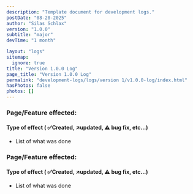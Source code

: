 ```yaml
---
description: "Template document for development logs."
postDate: "08-20-2025"
author: "Silas Schlax"
version: "1.0.0"
subtitle: "major"
devTime: "1 month"

layout: "logs"
sitemap: 
  ignore: true
title: "Version 1.0.0 Log"
page_title: "Version 1.0.0 Log"
permalink: "development-logs/logs/version 1/v1.0.0-log/index.html"
hasPhotos: false
photos: []
---
```



### Page/Feature effected:
#### Type of effect ( ✅Created, ↗️updated, ⚠️ bug fix, etc...)
- List of what was done

### Page/Feature effected:
#### Type of effect ( ✅Created, ↗️updated, ⚠️ bug fix, etc...)
- List of what was done



